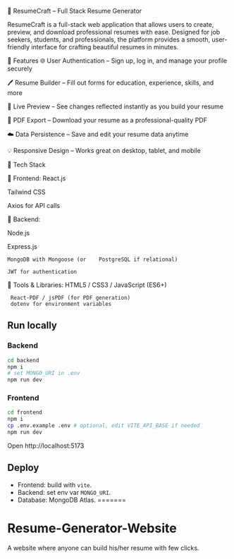 📝 ResumeCraft – Full Stack Resume Generator

ResumeCraft is a full-stack web application that allows users to create, preview, and download professional resumes with ease. Designed for job seekers, students, and professionals, the platform provides a smooth, user-friendly interface for crafting beautiful resumes in minutes.


🚀 Features
🌐 User Authentication – Sign up, log in, and manage your profile securely

🖊️ Resume Builder – Fill out forms for education, experience, skills, and more

🎨 Live Preview – See changes reflected instantly as you build your resume

📄 PDF Export – Download your resume as a professional-quality PDF

☁️ Data Persistence – Save and edit your resume data anytime

💡 Responsive Design – Works great on desktop, tablet, and mobile

🧰 Tech Stack

🔹 Frontend:
   React.js
   
   Tailwind CSS
   
   Axios for API calls

🔹 Backend:
    
   Node.js
   
   Express.js
  
    MongoDB with Mongoose (or    PostgreSQL if relational)
    
    JWT for authentication

    
🔹 Tools & Libraries:
     HTML5 / CSS3 / JavaScript (ES6+)
     
     React-PDF / jsPDF (for PDF generation)
     dotenv for environment variables

## Run locally

### Backend
```bash
cd backend
npm i
# set MONGO_URI in .env
npm run dev
```

### Frontend
```bash
cd frontend
npm i
cp .env.example .env # optional, edit VITE_API_BASE if needed
npm run dev
```

Open http://localhost:5173

## Deploy
- Frontend: build with `vite`.
- Backend: set env var `MONGO_URI`.
- Database: MongoDB Atlas.
=======
# Resume-Generator-Website
A website where anyone can build his/her resume with few clicks.
>>>>>>> 
